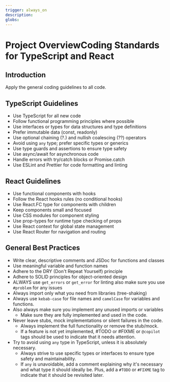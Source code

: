 ```yaml
---
trigger: always_on
description:
globs:
---
```


# Project OverviewCoding Standards for TypeScript and React

## Introduction

Apply the general coding guidelines to all code.

## TypeScript Guidelines

- Use TypeScript for all new code
- Follow functional programming principles where possible
- Use interfaces or types for data structures and type definitions
- Prefer immutable data (const, readonly)
- Use optional chaining (?.) and nullish coalescing (??) operators
- Avoid using `any` type; prefer specific types or generics
- Use type guards and assertions to ensure type safety
- Use async/await for asynchronous code
- Handle errors with try/catch blocks or Promise.catch
- Use ESLint and Prettier for code formatting and linting

## React Guidelines

- Use functional components with hooks
- Follow the React hooks rules (no conditional hooks)
- Use React.FC type for components with children
- Keep components small and focused
- Use CSS modules for component styling
- Use prop-types for runtime type checking of props
- Use React context for global state management
- Use React Router for navigation and routing

## General Best Practices

- Write clear, descriptive comments and JSDoc for functions and classes
- Use meaningful variable and function names
- Adhere to the DRY (Don't Repeat Yourself) principle
- Adhere to SOLID principles for object-oriented design
- ALWAYS use `get_errors` or `get_error` for linting also make sure you use `#problem` for any issues
- Always import only what you need from libraries (tree-shaking)
- Always use `kebab-case` for file names and `camelCase` for variables and functions.
- Also always make sure you implement any unused imports or variables
  - Make sure they are fully implemented and used in the code.
- Never leave stubs, mock implementations or silent failures in the code.
  - Always implement the full functionality or remove the stub/mock.
  - If a feature is not yet implemented, #TODO or #FIXME or `@copilot` tags should be used to indicate that it needs attention.
- Try to avoid using `any` type in TypeScript, unless it is absolutely necessary.
  - Always strive to use specific types or interfaces to ensure type safety and maintainability.
  - If `any` is unavoidable, add a comment explaining why it's necessary and what type it should ideally be. Plus, add a `#TODO` or `#FIXME` tag to indicate that it should be revisited later.

